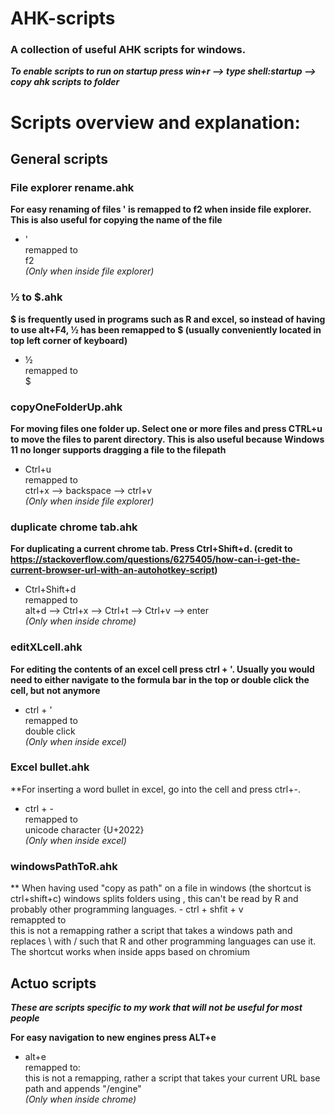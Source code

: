 # AHK-scripts

### A collection of useful AHK scripts for windows.

**_To enable scripts to run on startup press win+r --> type shell:startup --> copy ahk scripts to folder_**

# Scripts overview and explanation:

## General scripts

### File explorer rename.ahk
**For easy renaming of files ' is remapped to f2 when inside file explorer. This is also useful for copying the name of the file**
  - '<br/>
remapped to <br/>
f2<br/>
_(Only when inside file explorer)_

### ½ to $.ahk
**$ is frequently used in programs such as R and excel, so instead of having to use alt+F4, ½ has been remapped to $ (usually conveniently located in top left corner of keyboard)** 
  - ½<br/>
remapped to<br/> 
$  <br/>

### copyOneFolderUp.ahk
**For moving files one folder up. Select one or more files and press CTRL+u to move the files to parent directory. This is also useful because Windows 11 no longer supports dragging a file to the filepath**
  - Ctrl+u<br/>
remapped to <br/>
ctrl+x --> backspace --> ctrl+v <br/>
_(Only when inside file explorer)_

### duplicate chrome tab.ahk
**For duplicating a current chrome tab. Press Ctrl+Shift+d. (credit to https://stackoverflow.com/questions/6275405/how-can-i-get-the-current-browser-url-with-an-autohotkey-script)**
  - Ctrl+Shift+d<br/>
remapped to <br/>
alt+d --> Ctrl+x --> Ctrl+t --> Ctrl+v --> enter<br/>
_(Only when inside chrome)_

### editXLcell.ahk 
**For editing the contents of an excel cell press ctrl + '. Usually you would need to either navigate to the formula bar in the top or double click the cell, but not anymore**
   - ctrl + ' <br/>
remapped to <br/>
double click<br/>
_(Only when inside excel)_

### Excel bullet.ahk 
**For inserting a word bullet in excel, go into the cell and press ctrl+-. 
   - ctrl + - <br/>
remapped to <br/>
unicode character {U+2022}<br/>
_(Only when inside excel)_

### windowsPathToR.ahk
** When having used "copy as path" on a file in windows (the shortcut is ctrl+shift+c) windows splits folders using \, this can't be read by R and probably other programming languages.
    - ctrl + shfit + v <br/>
remappted to <br/>
this is not a remapping rather a script that takes a windows path and replaces \ with / such that R and other programming languages can use it. The shortcut works when inside apps based on chromium

## Actuo scripts

**_These are scripts specific to my work that will not be useful for most people_**

**For easy navigation to new engines press ALT+e**
  - alt+e<br/>
remapped to: <br/>
this is not a remapping, rather a script that takes your current URL base path and appends "/engine"<br/>
_(Only when inside chrome)_